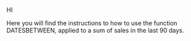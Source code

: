 HI

Here you will find the instructions to how to use the function DATESBETWEEN, applied to a sum of sales in the last 90 days.
